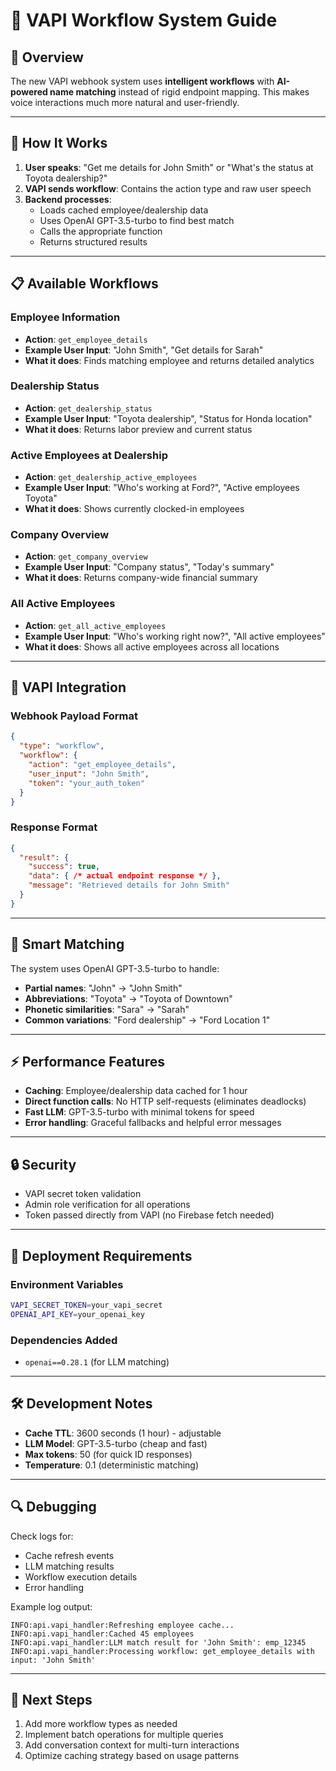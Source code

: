 # 🚀 VAPI Workflow System Guide

## 🎯 **Overview**

The new VAPI webhook system uses **intelligent workflows** with **AI-powered name matching** instead of rigid endpoint mapping. This makes voice interactions much more natural and user-friendly.

---

## 🧠 **How It Works**

1. **User speaks**: "Get me details for John Smith" or "What's the status at Toyota dealership?"
2. **VAPI sends workflow**: Contains the action type and raw user speech
3. **Backend processes**:
   - Loads cached employee/dealership data
   - Uses OpenAI GPT-3.5-turbo to find best match
   - Calls the appropriate function
   - Returns structured results

---

## 📋 **Available Workflows**

### Employee Information
- **Action**: `get_employee_details`
- **Example User Input**: "John Smith", "Get details for Sarah"
- **What it does**: Finds matching employee and returns detailed analytics

### Dealership Status
- **Action**: `get_dealership_status`  
- **Example User Input**: "Toyota dealership", "Status for Honda location"
- **What it does**: Returns labor preview and current status

### Active Employees at Dealership
- **Action**: `get_dealership_active_employees`
- **Example User Input**: "Who's working at Ford?", "Active employees Toyota"
- **What it does**: Shows currently clocked-in employees

### Company Overview
- **Action**: `get_company_overview`
- **Example User Input**: "Company status", "Today's summary"
- **What it does**: Returns company-wide financial summary

### All Active Employees
- **Action**: `get_all_active_employees`
- **Example User Input**: "Who's working right now?", "All active employees"
- **What it does**: Shows all active employees across all locations

---

## 🔧 **VAPI Integration**

### Webhook Payload Format
```json
{
  "type": "workflow",
  "workflow": {
    "action": "get_employee_details",
    "user_input": "John Smith",
    "token": "your_auth_token"
  }
}
```

### Response Format
```json
{
  "result": {
    "success": true,
    "data": { /* actual endpoint response */ },
    "message": "Retrieved details for John Smith"
  }
}
```

---

## 🧠 **Smart Matching**

The system uses OpenAI GPT-3.5-turbo to handle:
- **Partial names**: "John" → "John Smith"
- **Abbreviations**: "Toyota" → "Toyota of Downtown"
- **Phonetic similarities**: "Sara" → "Sarah"
- **Common variations**: "Ford dealership" → "Ford Location 1"

---

## ⚡ **Performance Features**

- **Caching**: Employee/dealership data cached for 1 hour
- **Direct function calls**: No HTTP self-requests (eliminates deadlocks)
- **Fast LLM**: GPT-3.5-turbo with minimal tokens for speed
- **Error handling**: Graceful fallbacks and helpful error messages

---

## 🔒 **Security**

- VAPI secret token validation
- Admin role verification for all operations
- Token passed directly from VAPI (no Firebase fetch needed)

---

## 🚀 **Deployment Requirements**

### Environment Variables
```bash
VAPI_SECRET_TOKEN=your_vapi_secret
OPENAI_API_KEY=your_openai_key
```

### Dependencies Added
- `openai==0.28.1` (for LLM matching)

---

## 🛠️ **Development Notes**

- **Cache TTL**: 3600 seconds (1 hour) - adjustable
- **LLM Model**: GPT-3.5-turbo (cheap and fast)
- **Max tokens**: 50 (for quick ID responses)
- **Temperature**: 0.1 (deterministic matching)

---

## 🔍 **Debugging**

Check logs for:
- Cache refresh events
- LLM matching results
- Workflow execution details
- Error handling

Example log output:
```
INFO:api.vapi_handler:Refreshing employee cache...
INFO:api.vapi_handler:Cached 45 employees
INFO:api.vapi_handler:LLM match result for 'John Smith': emp_12345
INFO:api.vapi_handler:Processing workflow: get_employee_details with input: 'John Smith'
```

---

## 🎯 **Next Steps**

1. Add more workflow types as needed
2. Implement batch operations for multiple queries
3. Add conversation context for multi-turn interactions
4. Optimize caching strategy based on usage patterns 